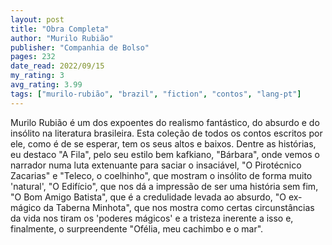 ```yaml
---
layout: post
title: "Obra Completa"
author: "Murilo Rubião"
publisher: "Companhia de Bolso"
pages: 232
date_read: 2022/09/15
my_rating: 3
avg_rating: 3.99
tags: ["murilo-rubião", "brazil", "fiction", "contos", "lang-pt"]
---
```


Murilo Rubião é um dos expoentes do realismo fantástico, do absurdo e do insólito na literatura brasileira. Esta coleção de todos os contos escritos por ele, como é de se esperar, tem os seus altos e baixos. Dentre as histórias, eu destaco "A Fila", pelo seu estilo bem kafkiano, "Bárbara", onde vemos o narrador numa luta extenuante para saciar o insaciável, "O Pirotécnico Zacarias" e "Teleco, o coelhinho", que mostram o insólito de forma muito 'natural', "O Edifício", que nos dá a impressão de ser uma história sem fim,  "O Bom Amigo Batista", que é a credulidade levada ao absurdo, "O ex-mágico da Taberna Minhota", que nos mostra como certas circunstâncias da vida nos tiram os 'poderes mágicos' e a tristeza inerente a isso e, finalmente, o surpreendente "Ofélia, meu cachimbo e o mar". 

